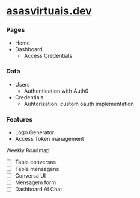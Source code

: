 
# [asasvirtuais.dev](https://asasvirtuais.dev)


### Pages
- Home
- Dashboard
    - Access Credentials

### Data
- Users
    - Authentication with Auth0
- Credentials
    - Auhtorization: custom oauth implementation

### Features
- Logo Generator
- Access Token management

Weekly Roadmap:

- [ ] Table conversas
- [ ] Table mensagens
- [ ] Conversa UI
- [ ] Mensagem form
- [ ] Dashboard AI Chat
